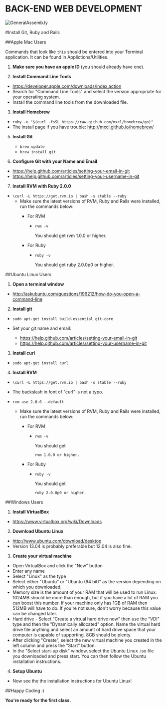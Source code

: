 BACK-END WEB DEVELOPMENT
============================

![GeneralAssemb.ly](https://github.com/generalassembly/ga-ruby-on-rails-for-devs/raw/master/images/ga.png "GeneralAssemb.ly")


#Install Git, Ruby and Rails

##Apple Mac Users 

Commands that look like ```this``` should be entered into your Terminal
application. It can be found in Applictions/Utilities.

1.	__Make sure you have an apple ID__ (you should already have one). 

2. __Install Command Line Tools__
  * https://developer.apple.com/downloads/index.action
  * Search for "Command Line Tools" and select the version appropriate
    for your operating system.
  * Install the command line tools from the downloaded file.

3. __Install Homebrew__
  * ```ruby -e "$(curl -fsSL https://raw.github.com/mxcl/homebrew/go)"```
  * The install page if you have trouble: http://mxcl.github.io/homebrew/

5.	__Install Git__
	*	```brew update```
	*	```brew install git```

6.	__Configure Git with your Name and Email__
  * https://help.github.com/articles/setting-your-email-in-git
  * https://help.github.com/articles/setting-your-username-in-git

7.	__Install RVM with Ruby 2.0.0__
  * ```\curl -L https://get.rvm.io | bash -s stable --ruby```
	*	Make sure the latest versions of RVM, Ruby and Rails were installed, run the commands below:
		*	For RVM
			*	```rvm -v```
				
				You should get rvm 1.0.0 or higher.
		* 	For Ruby

			*	```ruby -v```
			
				You should get ruby 2.0.0p0 or higher.

##Ubuntu Linux Users

1. __Open a terminal window__
  * http://askubuntu.com/questions/196212/how-do-you-open-a-command-line

2. __Install git__
  * ```sudo apt-get install build-essential git-core```
  * Set your git name and email:

    * https://help.github.com/articles/setting-your-email-in-git
    * https://help.github.com/articles/setting-your-username-in-git

3. __Install curl__
  * ```sudo apt-get install curl```

4. __Install RVM__
  * ```\curl -L https://get.rvm.io | bash -s stable --ruby```
  * The backslash in font of "curl" is not a typo.
  * ```rvm use 2.0.0 --default```

	*	Make sure the latest versions of RVM, Ruby and Rails were installed, run the commands below:
		*	For RVM
			*	```rvm -v```
				
				You should get 

					rvm 1.0.0 or higher.
		* 	For Ruby

			*	```ruby -v```
			
				You should get 

					ruby 2.0.0p0 or higher.

##Windows Users

1. __Install VirtualBox__
  * https://www.virtualbox.org/wiki/Downloads

2. __Download Ubuntu Linux__
  * http://www.ubuntu.com/download/desktop
  * Version 13.04 is probably preferable but 12.04 is also fine.

3. __Create your virtual machine__
  * Open VirtualBox and click the "New" button
  * Enter any name
  * Select "Linux" as the type
  * Select either "Ubuntu" or "Ubuntu (64 bit)" as the version depending on
    which you downloaded.
  * Memory size is the amount of your RAM that will be used to run
    Linux. 1024MB should be more than enough, but if you have a lot of
    RAM you can boost this number. If your machine only has 1GB of RAM
    then 512MB will have to do. If you're not sure, don't worry because
    this value can be changed later.
  * Hard drive - Select "Create a virtual hard drive now" then use the
    "VDI" type and then the "Dynamically allocated" option. Name the
    virtual hard drive file anything and select an amount of hard drive
    space that your computer is capable of supporting. 8GB should be plenty.
  * After clicking "Create", select the new virtual machine you created
    in the left column and press the "Start" button.
  * In the "Select start-up disk" window, select the Ubuntu Linux .iso
    file you downloaded and press start. You can then follow the Ubuntu
    installation instructions.

4. __Setup Ubuntu__
  * Now see the the installation instructions for Ubuntu Linux!

##Happy Coding :)

__You're ready for the first class.__
